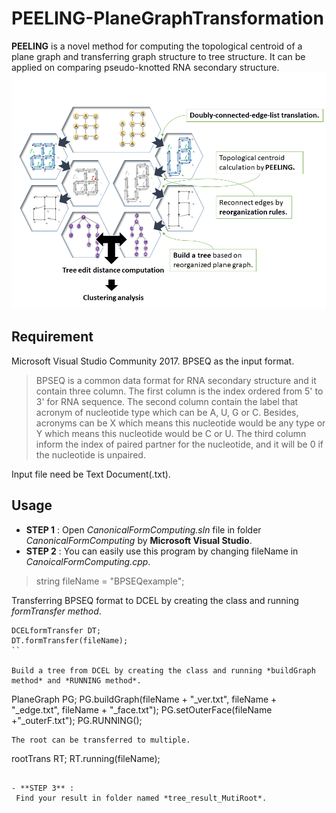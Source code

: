 # PEELING-PlaneGraphTransformation
**PEELING** is a novel method for computing the topological centroid of a plane graph and transferring graph structure to tree structure. It can be applied on comparing pseudo-knotted RNA secondary structure.
![](https://github.com/feiqiwang/screenshots/blob/master/A%20New%20Method%20for%20Comparing%20Pseudo-knotted%20RNA%20Secondary.png?raw=true)
## Requirement
Microsoft Visual Studio Community 2017.
BPSEQ as the input format.
> BPSEQ is a common data format for RNA secondary structure and it contain three column. The first column is the index ordered from 5' to 3' for RNA sequence. The second column contain the label that acronym of nucleotide type which can be A, U, G or C. Besides, acronyms can be X which means this nucleotide would be any type or Y which means this nucleotide would be C or U. The third column inform the index of paired partner for the nucleotide, and it will be 0 if the nucleotide is unpaired.

Input file need be Text Document(.txt).

## Usage
 - **STEP 1** :
 Open *CanonicalFormComputing.sln* file in folder *CanonicalFormComputing* by **Microsoft Visual Studio**.
 - **STEP 2** :
You can easily use this program by changing fileName in *CanoicalFormComputing.cpp*.
> string fileName = "BPSEQexample";

Transferring BPSEQ format to DCEL by creating the class and running *formTransfer method*.
```
DCELformTransfer DT; 
DT.formTransfer(fileName);
``

Build a tree from DCEL by creating the class and running *buildGraph method* and *RUNNING method*.
```
PlaneGraph PG; 
PG.buildGraph(fileName + "_ver.txt", fileName + "_edge.txt", fileName + "_face.txt"); PG.setOuterFace(fileName +"_outerF.txt"); 
PG.RUNNING();
```
The root can be transferred to multiple.
```
rootTrans RT; 
RT.running(fileName);
```

- **STEP 3** :
 Find your result in folder named *tree_result_MutiRoot*.
